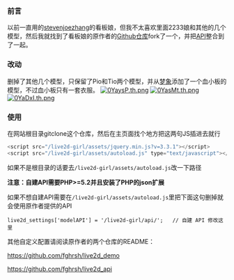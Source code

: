 ### 前言
以前一直用的[stevenjoezhang](https://github.com/stevenjoezhang/live2d-widget)的看板娘，但我不太喜欢里面2233娘和其他的几个模型，然后我就找到了看板娘的原作者的[Github仓库](https://github.com/fghrsh/live2d_demo)fork了一个，并把[API](https://github.com/fghrsh/live2d_api)整合到了一起。
### 改动
删掉了其他几个模型，只保留了Pio和Tio两个模型，并从[梦象](https://mx.paul.ren/)添加了一个血小板的模型，不过血小板只有一套衣服。
[![0YaysP.th.png](https://s1.ax1x.com/2020/10/05/0YaysP.th.png)](https://imgchr.com/i/0YaysP) [![0YasMt.th.png](https://s1.ax1x.com/2020/10/05/0YasMt.th.png)](https://imgchr.com/i/0YasMt) [![0YaDxI.th.png](https://s1.ax1x.com/2020/10/05/0YaDxI.th.png)](https://imgchr.com/i/0YaDxI)
### 使用
在网站根目录gitclone这个仓库，然后在主页面找个地方把这两句JS插进去就行

```javascript
<script src="/live2d-girl/assets/jquery.min.js?v=3.3.1"></script>
<script src="/live2d-girl/assets/autoload.js" type="text/javascript"></script>
```

如果不是根目录的话要去`/live2d-girl/assets/autoload.js`改一下路径

**注意：自建API需要PHP>=5.2并且安装了PHP的json扩展**

如果不想自建API需要在`/live2d-girl/assets/autoload.js`里把下面这句删掉就会使用原作者提供的API

`live2d_settings['modelAPI'] = '/live2d-girl/api/';   // 自建 API 修改这里`

其他自定义配置请阅读原作者的两个仓库的README：

https://github.com/fghrsh/live2d_demo

https://github.com/fghrsh/live2d_api
